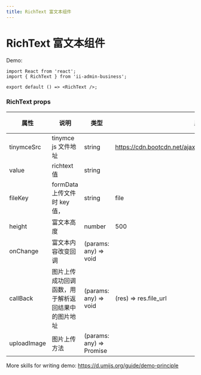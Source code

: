 ```yaml
---
title: RichText 富文本组件
---
```


# RichText 富文本组件

Demo:

```tsx
import React from 'react';
import { RichText } from 'ii-admin-business';

export default () => <RichText />;
```

### RichText props

| 属性        | 说明                                               | 类型                     | 默认值                                                         | 版本 |
| ----------- | -------------------------------------------------- | ------------------------ | -------------------------------------------------------------- | ---- |
| tinymceSrc  | tinymce js 文件地址                                | string                   | https://cdn.bootcdn.net/ajax/libs/tinymce/5.5.1/tinymce.min.js |      |
| value       | richtext 值                                        | string                   |                                                                |      |
| fileKey     | formData 上传文件时 key 值，                       | string                   | file                                                           |      |
| height      | 富文本高度                                         | number                   | 500                                                            |      |
| onChange    | 富文本内容改变回调                                 | (params: any) => void    |                                                                |      |
| callBack    | 图片上传成功回调函数，用于解析返回结果中的图片地址 | (params: any) => void    | (res) => res.file_url                                          |      |
| uploadImage | 图片上传方法                                       | (params: any) => Promise |                                                                |      |

More skills for writing demo: https://d.umijs.org/guide/demo-principle
